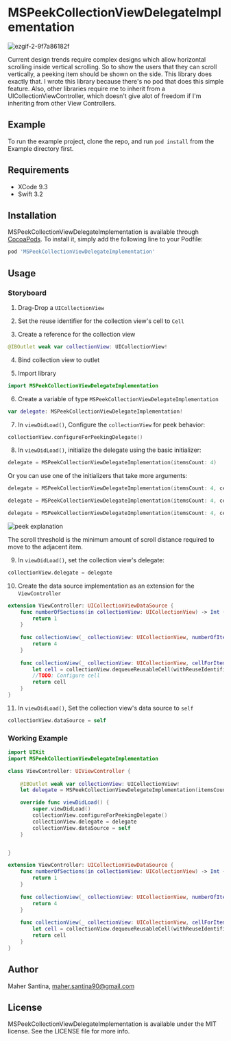 # MSPeekCollectionViewDelegateImplementation

![ezgif-2-9f7a86182f](https://user-images.githubusercontent.com/24646608/41348369-c0887714-6f4f-11e8-9231-8a86a278ee4a.gif)

Current design trends require complex designs which allow horizontal scrolling inside vertical scrolling. So to show the users that they can scroll vertically, a peeking item should be shown on the side. This library does exactly that.
I wrote this library because there's no pod that does this simple feature. Also, other libraries require me to inherit from a UICollectionViewController, which doesn't give alot of freedom if I'm inheriting from other View Controllers.

## Example

To run the example project, clone the repo, and run `pod install` from the Example directory first.

## Requirements

- XCode 9.3
- Swift 3.2

## Installation

MSPeekCollectionViewDelegateImplementation is available through [CocoaPods](https://cocoapods.org). To install
it, simply add the following line to your Podfile:

```ruby
pod 'MSPeekCollectionViewDelegateImplementation'
```

## Usage

### Storyboard
1. Drag-Drop a `UICollectionView`

2. Set the reuse identifier for the collection view's cell to `Cell`

3. Create a reference for the collection view
```swift
@IBOutlet weak var collectionView: UICollectionView!
```

4. Bind collection view to outlet

5. Import library
```swift
import MSPeekCollectionViewDelegateImplementation
```

6. Create a variable of type `MSPeekCollectionViewDelegateImplementation`
```swift
var delegate: MSPeekCollectionViewDelegateImplementation!
```

7. In `viewDidLoad()`, Configure the `collectionView` for peek behavior:
```swift
collectionView.configureForPeekingDelegate()
```

8. In `viewDidLoad()`, initialize the delegate using the basic initializer:
```swift
delegate = MSPeekCollectionViewDelegateImplementation(itemsCount: 4)
```
Or you can use one of the initializers that take more arguments:
```swift
delegate = MSPeekCollectionViewDelegateImplementation(itemsCount: 4, cellSpacing: 10)
```
```swift
delegate = MSPeekCollectionViewDelegateImplementation(itemsCount: 4, cellSpacing: 10, cellPeekWidth: 20)
```
```swift
delegate = MSPeekCollectionViewDelegateImplementation(itemsCount: 4, cellSpacing: 10, cellPeekWidth: 20, scrollThreshold: 150)
```

![peek explanation](https://user-images.githubusercontent.com/24646608/41348656-b0ad14fc-6f50-11e8-8723-2996b016e9c9.jpg)

The scroll threshold is the minimum amount of scroll distance required to move to the adjacent item.

9. In `viewDidLoad()`, set the collection view's delegate:
```swift
collectionView.delegate = delegate
```
10. Create the data source implementation as an extension for the `ViewController`
```swift
extension ViewController: UICollectionViewDataSource {
    func numberOfSections(in collectionView: UICollectionView) -> Int {
        return 1
    }
    
    func collectionView(_ collectionView: UICollectionView, numberOfItemsInSection section: Int) -> Int {
        return 4
    }
    
    func collectionView(_ collectionView: UICollectionView, cellForItemAt indexPath: IndexPath) -> UICollectionViewCell {
        let cell = collectionView.dequeueReusableCell(withReuseIdentifier: "Cell", for: indexPath)
        //TODO: Configure cell
        return cell
    }
}
```

11. In `viewDidLoad()`, Set the collection view's data source to `self`
```swift
collectionView.dataSource = self
```

### Working Example

```swift
import UIKit
import MSPeekCollectionViewDelegateImplementation

class ViewController: UIViewController {
    
    @IBOutlet weak var collectionView: UICollectionView!
    let delegate = MSPeekCollectionViewDelegateImplementation(itemsCount: 4)

    override func viewDidLoad() {
        super.viewDidLoad()
        collectionView.configureForPeekingDelegate()
        collectionView.delegate = delegate
        collectionView.dataSource = self
    }


}

extension ViewController: UICollectionViewDataSource {
    func numberOfSections(in collectionView: UICollectionView) -> Int {
        return 1
    }
    
    func collectionView(_ collectionView: UICollectionView, numberOfItemsInSection section: Int) -> Int {
        return 4
    }
    
    func collectionView(_ collectionView: UICollectionView, cellForItemAt indexPath: IndexPath) -> UICollectionViewCell {
        let cell = collectionView.dequeueReusableCell(withReuseIdentifier: "Cell", for: indexPath)
        return cell
    }
}
```

## Author

Maher Santina, maher.santina90@gmail.com

## License

MSPeekCollectionViewDelegateImplementation is available under the MIT license. See the LICENSE file for more info.
